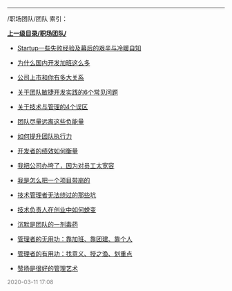 
----

/职场团队/团队 索引：


**[上一级目录/职场团队/](/职场团队/)**

- [Startup一些失败经验及幕后的艰辛与冷暖自知](/职场团队/团队/Startup一些失败经验及幕后的艰辛与冷暖自知)

- [为什么国内开发加班这么多](/职场团队/团队/为什么国内开发加班这么多)

- [公司上市和你有多大关系](/职场团队/团队/公司上市和你有多大关系)

- [关于团队敏捷开发实践的6个常见问题](/职场团队/团队/关于团队敏捷开发实践的6个常见问题)

- [关于技术与管理的4个误区](/职场团队/团队/关于技术与管理的4个误区)

- [团队尽量远离这些负能量](/职场团队/团队/团队尽量远离这些负能量)

- [如何提升团队执行力](/职场团队/团队/如何提升团队执行力)

- [开发者的绩效如何衡量](/职场团队/团队/开发者的绩效如何衡量)

- [我把公司办垮了，因为对员工太宽容](/职场团队/团队/我把公司办垮了，因为对员工太宽容)

- [我是怎么把一个项目带崩的](/职场团队/团队/我是怎么把一个项目带崩的)

- [技术管理者无法绕过的那些坑](/职场团队/团队/技术管理者无法绕过的那些坑)

- [技术负责人在创业中如何蜕变](/职场团队/团队/技术负责人在创业中如何蜕变)

- [沉默是团队的一剂毒药](/职场团队/团队/沉默是团队的一剂毒药)

- [管理者的无用功：靠加班、靠团建、靠个人](/职场团队/团队/管理者的无用功：靠加班、靠团建、靠个人)

- [管理者的有用功：找意义、授之渔、划重点](/职场团队/团队/管理者的有用功：找意义、授之渔、划重点)

- [赞扬是很好的管理艺术](/职场团队/团队/赞扬是很好的管理艺术)


<font size=2 color='grey'> 2020-03-11 17:08 </font>